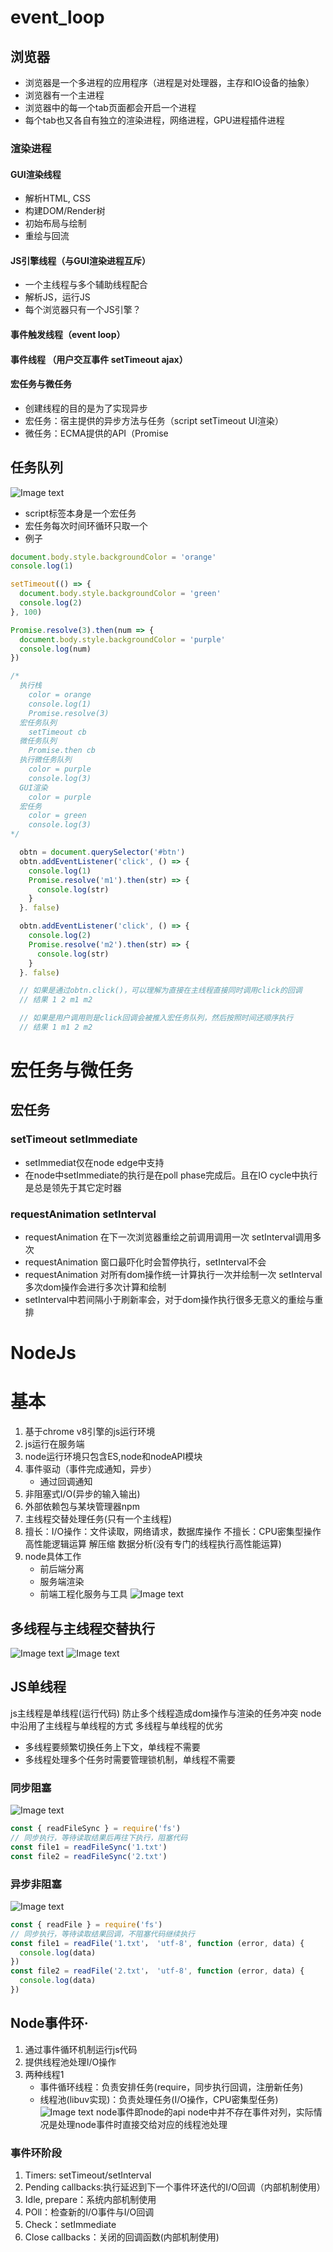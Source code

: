 # event_loop
## 浏览器
  - 浏览器是一个多进程的应用程序（进程是对处理器，主存和IO设备的抽象）
  - 浏览器有一个主进程
  - 浏览器中的每一个tab页面都会开启一个进程
  - 每个tab也又各自有独立的渲染进程，网络进程，GPU进程插件进程
### 渲染进程
#### GUI渲染线程
  - 解析HTML, CSS
  - 构建DOM/Render树
  - 初始布局与绘制
  - 重绘与回流
#### JS引擎线程（与GUI渲染进程互斥）
  - 一个主线程与多个辅助线程配合
  - 解析JS，运行JS
  - 每个浏览器只有一个JS引擎？
#### 事件触发线程（event loop）
#### 事件线程 （用户交互事件 setTimeout ajax）
#### 宏任务与微任务
  - 创建线程的目的是为了实现异步
  - 宏任务：宿主提供的异步方法与任务（script setTimeout UI渲染）
  - 微任务：ECMA提供的API（Promise

## 任务队列
![Image text](./img/eventqueen.png)
- script标签本身是一个宏任务
- 宏任务每次时间环循环只取一个
- 例子
```javascript
document.body.style.backgroundColor = 'orange'
console.log(1)

setTimeout(() => {
  document.body.style.backgroundColor = 'green'
  console.log(2)
}, 100)

Promise.resolve(3).then(num => {
  document.body.style.backgroundColor = 'purple'
  console.log(num)
})

/*
  执行栈
    color = orange
    console.log(1)
    Promise.resolve(3)
  宏任务队列
    setTimeout cb
  微任务队列
    Promise.then cb
  执行微任务队列
    color = purple
    console.log(3)
  GUI渲染
    color = purple
  宏任务
    color = green
    console.log(3)
*/
```
```javascript
  obtn = document.querySelector('#btn')
  obtn.addEventListener('click', () => {
    console.log(1)
    Promise.resolve('m1').then(str) => {
      console.log(str)
    }
  }. false)

  obtn.addEventListener('click', () => {
    console.log(2)
    Promise.resolve('m2').then(str) => {
      console.log(str)
    }
  }. false)

  // 如果是通过obtn.click()，可以理解为直接在主线程直接同时调用click的回调
  // 结果 1 2 m1 m2

  // 如果是用户调用则是click回调会被推入宏任务队列，然后按照时间还顺序执行
  // 结果 1 m1 2 m2
```

# 宏任务与微任务
## 宏任务
  ### setTimeout setImmediate
   - setImmediat仅在node edge中支持
   - 在node中setImmediate的执行是在poll phase完成后。且在IO cycle中执行是总是领先于其它定时器
  
  ### requestAnimation setInterval
   - requestAnimation 在下一次浏览器重绘之前调用调用一次 setInterval调用多次
   - requestAnimation 窗口最吓化时会暂停执行，setInterval不会
   - requestAnimation 对所有dom操作统一计算执行一次并绘制一次 setInterval 多次dom操作会进行多次计算和绘制
   - setInterval中若间隔小于刷新率会，对于dom操作执行很多无意义的重绘与重排

# NodeJs
# 基本
 1. 基于chrome v8引擎的js运行环境
 2. js运行在服务端
 3. node运行环境只包含ES,node和nodeAPI模块
 4. 事件驱动（事件完成通知，异步）
    - 通过回调通知
 5. 非阻塞式I/O(异步的输入输出)
 6. 外部依赖包与某块管理器npm
 7. 主线程交替处理任务(只有一个主线程)
 8. 擅长：I/O操作：文件读取，网络请求，数据库操作
    不擅长：CPU密集型操作 高性能逻辑运算 解压缩 数据分析(没有专门的线程执行高性能运算)
 9. node具体工作
    - 前后端分离
    - 服务端渲染
    - 前端工程化服务与工具
    ![Image text](./img/webpack.png)
## 多线程与主线程交替执行
  ![Image text](./img/多线程模型.png)
  ![Image text](./img/node1.png)
## JS单线程
  js主线程是单线程(运行代码)
  防止多个线程造成dom操作与渲染的任务冲突
  node中沿用了主线程与单线程的方式
  多线程与单线程的优劣
  - 多线程要频繁切换任务上下文，单线程不需要
  - 多线程处理多个任务时需要管理锁机制，单线程不需要
  
  ### 同步阻塞
  ![Image text](./img/同步阻塞.png)
  ```javascript
  const { readFileSync } = require('fs')
  // 同步执行，等待读取结果后再往下执行，阻塞代码
  const file1 = readFileSync('1.txt')
  const file2 = readFileSync('2.txt')
  ```
  ### 异步非阻塞
  ![Image text](./img/异步非阻塞.png)
  ```javascript
  const { readFile } = require('fs')
  // 同步执行，等待读取结果回调，不阻塞代码继续执行
  const file1 = readFile('1.txt'， 'utf-8', function (error, data) {
    console.log(data)
  })
  const file2 = readFile('2.txt'， 'utf-8', function (error, data) {
    console.log(data)
  })
  ```

  ## Node事件环·
  1. 通过事件循环机制运行js代码
  2. 提供线程池处理I/O操作
  3. 两种线程1
     - 事件循环线程：负责安排任务(require，同步执行回调，注册新任务)
     - 线程池(libuv实现)：负责处理任务(I/O操作，CPU密集型任务)
  ![Image text](./img/node事件环.png)
  node事件即node的api
  node中并不存在事件对列，实际情况是处理node事件时直接交给对应的线程池处理

  ### 事件环阶段
  1. Timers: setTimeout/setInterval
  2. Pending callbacks:执行延迟到下一个事件环迭代的I/O回调（内部机制使用）
  3. Idle, prepare：系统内部机制使用
  4. POll：检查新的I/O事件与I/O回调
  5. Check：setImmediate
  6. Close callbacks：关闭的回调函数(内部机制使用)
